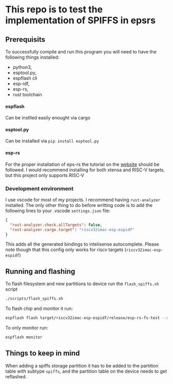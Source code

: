 # This repo is to test the implementation of SPIFFS in epsrs

## Prerequisits

To successfully compile and run this program you will need to have the following things installed:

- python3,
- esptool.py,
- espflash cli
- esp-idf,
- esp-rs,
- rust toolchain

#### espflash

Can be instlled easily enought via cargo

#### esptool.py

Can be installed via `pip install esptool.py`

#### esp-rs

For the proper installation of eps-rs the tutorial on the [website](https://docs.esp-rs.org/book/) should be followed. I would recommend installing for both xtensa and RISC-V targets, but this project only supports RISC-V

### Development environment

I use vscode for most of my projects. I recommend having `rust-analyzer` installed. The only other thing to do before writting code is to add the following lines to your .vscode `settings.json` file:

```json
{
  "rust-analyzer.check.allTargets": false,
  "rust-analyzer.cargo.target": "riscv32imac-esp-espidf"
}
```

This adds all the generated bindings to intelisense autocomplete. Please note though that this config only works for riscv targets (`riscv32imac-esp-espidf`)

## Running and flashing

To flash filesystem and new partitions to device run the `flash_spiffs.sh` script

```sh
./scripts/flash_spiffs.sh
```

To flash chip and monitor it run:

```sh
espflash flash target/riscv32imac-esp-espidf/release/esp-rs-fs-test --monitor
```

To only monitor run:

```sh
espflash monitor
```

## Things to keep in mind

When adding a spiffs storage partition it has to be added to the partition table with subtype `spiffs`, and the partition table on the device needs to get reflashed.
